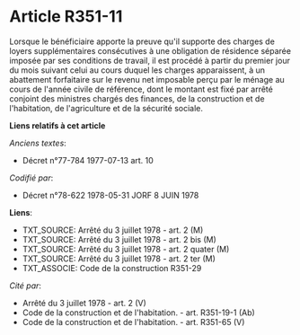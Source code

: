 # Article R351-11

Lorsque le bénéficiaire apporte la preuve qu'il supporte des charges de loyers supplémentaires consécutives à une obligation
de résidence séparée imposée par ses conditions de travail, il est procédé à partir du premier jour du mois suivant celui au
cours duquel les charges apparaissent, à un abattement forfaitaire sur le revenu net imposable perçu par le ménage au cours
de l'année civile de référence, dont le montant est fixé par arrêté conjoint des ministres chargés des finances, de la
construction et de l'habitation, de l'agriculture et de la sécurité sociale.

**Liens relatifs à cet article**

_Anciens textes_:

  - Décret n°77-784 1977-07-13 art. 10

_Codifié par_:

  - Décret n°78-622 1978-05-31 JORF 8 JUIN 1978

**Liens**:

  - TXT_SOURCE: Arrêté du 3 juillet 1978 - art. 2 (M)
  - TXT_SOURCE: Arrêté du 3 juillet 1978 - art. 2 bis (M)
  - TXT_SOURCE: Arrêté du 3 juillet 1978 - art. 2 quater (M)
  - TXT_SOURCE: Arrêté du 3 juillet 1978 - art. 2 ter (M)
  - TXT_ASSOCIE: Code de la construction R351-29

_Cité par_:

  - Arrêté du 3 juillet 1978 - art. 2 (V)
  - Code de la construction et de l'habitation. - art. R351-19-1 (Ab)
  - Code de la construction et de l'habitation. - art. R351-65 (V)
